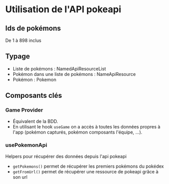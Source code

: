 # Utilisation de l'API pokeapi

## Ids de pokémons
De 1 à 898 inclus

## Typage
* Liste de pokémons : NamedApiResourceList
* Pokémon dans une liste de pokémons : NameApiResource
* Pokémon : Pokemon

## Composants clés
### Game Provider
* Équivalent de la BDD.
* En utilisant le hook `useGame` on a accès à toutes les données propres à l'app (pokémon capturés, pokémon composants l'équipe, ...).

### usePokemonApi
Helpers pour récupérer des données depuis l'api pokeapi
* `getPokemons()` permet de récupérer les premiers pokémons du pokédex
* `getFromUrl()` permet de récupérer une ressource de pokeapi grâce à son url